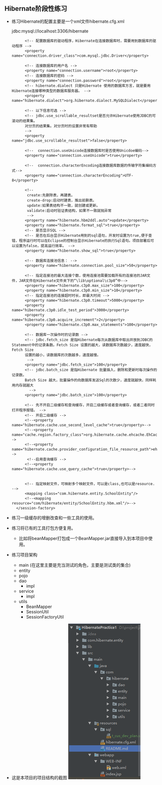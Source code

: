 ## **Hibernate阶段性练习**
- 练习Hibernate的配置主要是一个xml文件hibernate.cfg.xml
    <?xml version='1.0' encoding='utf-8'?>
    <!-- 表明解析本XML文件的DTD文档位置，DTD是Document Type Definition 的缩写
    即文档类型的定义，XML解析器使用DTD文档来检查XML文件的合法性。
    hibernate.sourceforge.net/hibernate-configuration-3.0.dtd可以在Hibernate5.2.11软件包中的hibernate-release-5.2.11.Final\project\hibernate-core\src\main\resources\org\hibernate目录中找到此文件
    -->
    <!DOCTYPE hibernate-configuration PUBLIC
            "-//Hibernate/Hibernate Configuration DTD//EN"
            "http://www.hibernate.org/dtd/hibernate-configuration-3.0.dtd">
    <!-- hibernate配置文件的根元素，其他文件要包含在其中 -->
    <hibernate-configuration>
        <!-- 表明以下的配置是针对session-factory配置的，SessionFactory是Hibernate中的一个类，这个类主要负责保存Hibernate的配置信息，以及对Session的操作-->
        <session-factory>
            <!-- 数据库连接信息： -->
            <!-- 设置数据库的连接url：jdbc:mysql://localhost:3306/hibernate,其中localhost 表示MySQL的服务器IP，此处为本机IP,hibernate是数据库名 -->
            <property name="connection.url">jdbc:mysql://localhost:3306/hibernate</property>
    
            <!-- 配置数据库的驱动程序，Hibernate在连接数据库时，需要用到数据库的驱动程序 -->
            <property name="connection.driver_class">com.mysql.jdbc.Driver</property>
    
            <!-- 连接数据库的用户名 -->
            <property name="connection.username">root</property>
            <!-- 连接数据库的密码 -->
            <property name="connection.password">root</property>
            <!-- hibernate.dialect 只是Hibernate 使用的数据库方言，就是要用Hibernate连接哪种类型的数据库服务器。 -->
            <property name="hibernate.dialect">org.hibernate.dialect.MySQLDialect</property>
    
            <!-- 以下信息可选 -->
            <!-- jdbc.use_scrollable_resultset是否允许Hibernate使用JDBC的可滚动的结果集。
            对分页的结果集。对分页时的设置非常有帮助
            -->
            <property name="jdbc.use_scrollable_resultset">false</property>
    
            <!--  connection.useUnicode连接数据库时是否使用Unicdoe编码-->
            <property name="connection.useUnicode">true</property>
    
            <!--  connection.characterEncoding连接数据库数据的传输字符集编码方式-->
            <property name="connection.characterEncoding">UTF-8</property>
    
            <!--
             create:先删除表，再建表。
             create-drop:启动时建表，推出前删表。
             update:如果表结构不一致，就创建或更新。
             validate:启动时验证表结构，如果不一致就抛异常
             -->
            <property name="hibernate.hbm2ddl.auto">update</property>
            <property name="hibernate.format_sql">true</property>
            <!-- 是否显示SQL -->
            <!-- 是否在后台显示Hibernate用到的sql语句，开发时设置为true,便于查错，程序运行时可以在Eclipse的控制台显示Hibernate的执行Sql语句。项目部署后可以设置为false，提高运行效率。 -->
            <property name="hibernate.show_sql">true</property>
    
            <!-- 数据库连接池信息： -->
            <property name="hibernate.connection.pool_size">50</property>
    
            <!-- 指定连接池的最大连接个数，使用连接池需要加载所有的连接池的JAR文件，JAR文件在Hibernate文件夹下的“\lib\optional\c3p0”中-->
            <property name="hibernate.c3p0.max_size">100</property>
            <property name="hibernate.c3p0.min_size">10</property>
            <!-- 指定连接池的连接超时时长，即最大时间 -->
            <property name="hibernate.c3p0.timeout">5000</property>
            <property name="hibernate.c3p0.idle_test_period">3000</property>
            <property name="hibernate.c3p0.acquire_increment">2</property>
            <property name="hibernate.c3p0.max_statements">100</property>
    
            <!-- 数据库一次操作时的记录数 -->
            <!-- jdbc.fetch_size 是指Hibernate每次从数据库中取出并放到JDBC的Statement中的记录条数。Fetch Size 设置的越大，读数据库次数越少，速度越快，Fetch Size
            设置的越小，读数据库的次数越多，速度越慢。
             -->
            <property name="jdbc.fetch_size">100</property>
            <!-- jdbc.batch_size 是指Hibernate 批量插入，删除和更新时每次操作的记录数。
            Batch Size 越大，批量操作的向数据库发送Sql的次数少，速度就越快，同样耗用内存就越大
              -->
            <property name="jdbc.batch_size">100</property>
    
            <!-- 先不开启二级缓存和查询缓存，开启二级缓存或者查询缓存，或者二者同时打开程序报错。 -->
            <!-- 开启二级缓存 -->
            <!--<property name="hibernate.cache.use_second_level_cache">true</property>-->
            <!--<property name="cache.region.factory_class">org.hibernate.cache.ehcache.EhCacheRegionFactory</property>-->
            <!--<property name="hibernate.cache.provider_configuration_file_resource_path">ehcache.xml</property>-->
             <!--启用查询缓存 -->
            <!--<property name="hibernate.cache.use_query_cache">true</property>-->
    
    
            <!-- 指定映射文件，可映射多个映射文件，可以是class,也可以是resource. -->
            <mapping class="com.hibernate.entity.SchoolEntity"/>
            <!--<mapping resource="com/hibernate/entity/SchoolEntity.hbm.xml"/>-->
        </session-factory>
    </hibernate-configuration>

- 练习一级缓存的增删改查和一些工具的使用。
- 练习将已有的工具打包方便复用。
  - 比如将beanMapper打包成一个BeanMapper.jar直接导入到本项目中使用。
- 练习项目架构
  - main (在这里主要是充当测试的角色，主要是测试类的集合)
  - entity
  - pojo
  - dao
    - impl
  - service
    - impl
  - utils
    - BeanMapper
    - SessionUtil
    - SessionFactoryUtil
- 这是本项目的项目结构的截图 
![](https://github.com/zkydrx/images/blob/master/framework/hibernate.png?raw=true)
